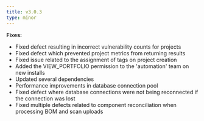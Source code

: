 ```yaml
---
title: v3.0.3
type: minor
---
```


**Fixes:**

* Fixed defect resulting in incorrect vulnerability counts for projects
* Fixed defect which prevented project metrics from returning results
* Fixed issue related to the assignment of tags on project creation
* Added the VIEW_PORTFOLIO permission to the 'automation' team on new installs
* Updated several dependencies
* Performance improvements in database connection pool
* Fixed defect where database connections were not being reconnected if the connection was lost
* Fixed multiple defects related to component reconciliation when processing BOM and scan uploads